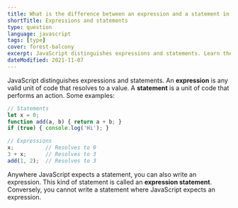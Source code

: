 ```yaml
---
title: What is the difference between an expression and a statement in JavaScript?
shortTitle: Expressions and statements
type: question
language: javascript
tags: [type]
cover: forest-balcony
excerpt: JavaScript distinguishes expressions and statements. Learn their differences in this short article.
dateModified: 2021-11-07
---
```


JavaScript distinguishes expressions and statements. An **expression** is any valid unit of code that resolves to a value. A **statement** is a unit of code that performs an action. Some examples:

```js
// Statements
let x = 0;
function add(a, b) { return a + b; }
if (true) { console.log('Hi'); }

// Expressions
x;          // Resolves to 0
3 + x;      // Resolves to 3
add(1, 2);  // Resolves to 3
```

Anywhere JavaScript expects a statement, you can also write an expression. This kind of statement is called an **expression statement**. Conversely, you cannot write a statement where JavaScript expects an expression.
